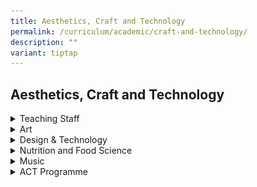 ```yaml
---
title: Aesthetics, Craft and Technology
permalink: /curriculum/academic/craft-and-technology/
description: ""
variant: tiptap
---
```

<h2>Aesthetics, Craft and Technology</h2>
<div data-type="detailGroup" class="isomer-accordion isomer-accordion-white">
<details class="isomer-details">
<summary>Teaching Staff</summary>
<div data-type="detailsContent" class="isomer-details-content">
<table style="minWidth: 150px">
<colgroup>
<col>
<col>
<col>
<col>
<col>
<col>
</colgroup>
<tbody>
<tr>
<td rowspan="1" colspan="1">
<p><strong>01/</strong>
</p>
</td>
<td rowspan="1" colspan="1">
<p><strong>Ms Ng Huey Lee</strong>
<br><em>HOD Aesthetics, Craft &amp; Technology<br>Design &amp; Technology</em>
<br>
</p>
</td>
<td rowspan="1" colspan="1">
<p><strong>02/</strong>
</p>
</td>
<td rowspan="1" colspan="1">
<p><strong>Mr&nbsp;Faizal Bin Abdul Aziz&nbsp;</strong>
<br><em>Subject Head, Art<br>Art</em>
<br>
</p>
</td>
<td rowspan="1" colspan="1">
<p><strong>03/</strong>
</p>
</td>
<td rowspan="1" colspan="1">
<p><strong>Mr Low Chi Arn Benjamin<br></strong><em>Subject Head,CCE Music <br></em>
</p>
</td>
</tr>
<tr>
<td rowspan="1" colspan="1">
<p><strong>04/</strong>
<br>
</p>
</td>
<td rowspan="1" colspan="1">
<p><strong>Mr&nbsp;Nar Soon Keong</strong>
<br><em>Teacher<br>Design &amp; Technology</em><strong><br></strong>
</p>
</td>
<td rowspan="1" colspan="1">
<p><strong>05/</strong>
</p>
</td>
<td rowspan="1" colspan="1">
<p><strong>Mr&nbsp;Chong Chee Nian </strong><em>Teacher Design &amp; Technology<br></em>
</p>
</td>
<td rowspan="1" colspan="1">
<p><strong>06/</strong>
</p>
</td>
<td rowspan="1" colspan="1">
<p><strong>Ms</strong>  <strong>Angelene Ho</strong>
<br><em>Teacher</em>
<br><em>Art</em>
</p>
</td>
</tr>
<tr>
<td rowspan="1" colspan="1">
<p><strong>07/</strong>
</p>
</td>
<td rowspan="1" colspan="1">
<p><strong>Mr Mohammad Azri Bin Kasmanni</strong>
<br><em>Contract Adjunct Teacher<br>Art</em>
</p>
</td>
<td rowspan="1" colspan="1">
<p><strong>08/</strong>
</p>
</td>
<td rowspan="1" colspan="1">
<p><strong>Ms Nadirah Binte Yusnaini Wahid </strong><em>Teacher<br>Nutrition &amp; Food Science</em>
<br>
</p>
</td>
<td rowspan="1" colspan="1">
<p><strong>09/</strong>
</p>
</td>
<td rowspan="1" colspan="1">
<p><strong>Mdm Roszilah Abdul Rahim </strong><em>Teacher<br>Nutrition &amp; Food</em>
<br><em>Science</em>
</p>
</td>
</tr>
<tr>
<td rowspan="1" colspan="1">
<p><strong>10/</strong>
</p>
</td>
<td rowspan="1" colspan="1">
<p><strong>Ms&nbsp;Mandhiraj Kaur Dhillon </strong>Flexi Adjunct <em>Teacher<br>Nutrition &amp; Food Science</em>
</p>
</td>
<td rowspan="1" colspan="1">
<p><strong>11/</strong>
</p>
</td>
<td rowspan="1" colspan="1">
<p><strong>Mdm Norita Binte Mokhtar </strong>Teacher
<br>Art</p>
</td>
<td rowspan="1" colspan="1">
<p><strong>12/</strong>
</p>
</td>
<td rowspan="1" colspan="1">
<p><strong>Ms Narimah Bte Mohamed Nasir</strong>
<br>Flexi
<br>Adjunct
<br>Teacher
<br>Art</p>
</td>
</tr>
</tbody>
</table>
<p></p>
</div>
</details>
<details class="isomer-details">
<summary>Art</summary>
<div data-type="detailsContent" class="isomer-details-content">
<div class="isomer-image-wrapper">
<img style="width: 100%" height="auto" width="100%" alt="art_creations_jwss_students.PNG" src="/images/art_creations_jwss_students.png">
</div>
<p>Subjects Offered
<br>General Art Programme</p>
<ul data-tight="true" class="tight">
<li>
<p>Visual Arts @ Lower Secondary&nbsp;</p>
</li>
<li>
<p>‘NT’ Level Art @ Upper Secondary</p>
</li>
</ul>
<p>
<br>Enhanced Art Programme (EAP)</p>
<ul data-tight="true" class="tight">
<li>
<p>A JWSS Distinctive Programme ‘O’ Level Art @ Upper Secondary&nbsp;</p>
</li>
</ul>
<p>
<br>Art Talent Development Programme (TDP)</p>
<ul data-tight="true" class="tight">
<li>
<p>Lower Secondary</p>
</li>
</ul>
<p><strong>Curriculum</strong>
</p>
<p>Art is important for students’ holistic development as Art</p>
<ul data-tight="true" class="tight">
<li>
<p>fosters students’ sense of identity, culture and place in society;</p>
</li>
<li>
<p>builds students’ capacity to critically discern and process visual information,
and communicate effectively in the 21st Century; and</p>
</li>
<li>
<p>expands imagination and creativity.</p>
</li>
</ul>
<p>
<br>Drawing from the value of art in education, the aims and objectives of
the Lower Secondary Art are:</p>
<p><strong>Aims:</strong>
</p>
<p>
<br>Art Education in our schools aims to enable every child to</p>
<ul data-tight="true" class="tight">
<li>
<p>enjoy art,</p>
</li>
<li>
<p>communicate visually, and</p>
</li>
<li>
<p>make meaning through connecting with society and culture.</p>
</li>
</ul>
<p><strong>Objectives:</strong>
</p>
<p>
<br>To develop active artists and informed audience who are imaginative, critically
discerned, confident, curious, innovative, has a lifelong enjoyment for
art; and respect art as part of their understanding of themselves, their
cultural heritage and the world.
<br>
<br>At the end of their 2-year Lower Secondary Art Curriculum, students will
be able to do the following:</p>
<table style="minWidth: 50px">
<colgroup>
<col>
<col>
</colgroup>
<tbody>
<tr>
<th rowspan="1" colspan="1">
<p>Domains</p>
</th>
<th rowspan="1" colspan="1">
<p>Learning Outcomes</p>
</th>
</tr>
<tr>
<td rowspan="1" colspan="1">
<p>Perceive
<br>From observing to inquiring</p>
</td>
<td rowspan="1" colspan="1">
<p>Identify qualities in and interpret what they see and experience
<br>
<br>Record and present their observations using different ways
<br>
<br>Generate questions and ideas from visual</p>
</td>
</tr>
<tr>
<td rowspan="1" colspan="1">
<p>Communicate
<br>From creating to innovating</p>
</td>
<td rowspan="1" colspan="1">
<p>Express experiences and ideas in art making
<br>
<br>Experiment with different materials, tools, and media to create new visual
possibilities</p>
</td>
</tr>
<tr>
<td rowspan="1" colspan="1">
<p>Appreciate
<br>From connecting to responding</p>
</td>
<td rowspan="1" colspan="1">
<p>Reflect and share views on their own and others’ art making
<br>
<br>Relate to examples of Singapore and international art and their ideas
and processes
<br>
<br>Work with others to make art, present art, and solve visual and other
problems</p>
</td>
</tr>
</tbody>
</table>
<p><strong>T &amp; L Framework:</strong>
</p>
<div class="isomer-image-wrapper">
<img style="width: 100%" height="auto" width="100%" alt="art_framework.jpg" src="/images/art_framework.jpg">
</div>
<p><strong>For Interaction (4I) Integrated Learning and Thinking Approach</strong>
</p>
</div>
</details>
<details class="isomer-details">
<summary>Design &amp; Technology</summary>
<div data-type="detailsContent" class="isomer-details-content">
<div class="isomer-image-wrapper">
<img style="width: 100%" height="auto" width="100%" alt="Web1.jpg" src="/images/Web1.jpg">
</div>
<p><strong>Subject Offered</strong>
</p>
<ul data-tight="true" class="tight">
<li>
<p>Design &amp; Technology</p>
</li>
</ul>
<p><strong>Curriculum</strong>
</p>
<p><strong>Lower Secondary Programme:</strong>
</p>
<p>Design &amp; Technology (D&amp;T) is part of a holistic broad-based education.
It is a compulsory project-based subject in the lower secondary school
curriculum. D&amp;T anchors on design action and the application of knowledge
and process skills.</p>
<p></p>
<p>Students are to engage in design-and-make activities and experience a
basic process of design adapted to their abilities, interest and design
context.</p>
<p></p>
<p>The lower secondary D&amp;T syllabus aims to enable students to:</p>
<p>&nbsp;</p>
<ul data-tight="true" class="tight">
<li>
<p>develop an awareness of design in the made-world;&nbsp;</p>
</li>
<li>
<p>develop an appreciation of function;</p>
</li>
<li>
<p>aesthetics and technology in design;&nbsp;</p>
</li>
<li>
<p>develop basic design thinking and communication skills;&nbsp;</p>
</li>
<li>
<p>experience the process of realising design through making; and&nbsp;</p>
</li>
<li>
<p>think and intervene creatively to become autonomous decision makers.&nbsp;</p>
</li>
</ul>
<p><strong>Upper Secondary Programme:</strong>
</p>
<p>Our upper secondary programme prepares students for their GCE O/N levels
in Secondary 4/5. It is a comprehensive programme to familiarise students
with coursework requirements.</p>
<p></p>
<p>Students will also acquire basic knowledge and understanding related to
Structures, Mechanisms and Electronics for designing and making controlled
systems. They will need to apply the knowledge in one or more technological
areas appropriate to the context of their Coursework Projects. The three
technological areas can be summarised as follows:</p>
<ul data-tight="true" class="tight">
<li>
<p><strong>Structures</strong>&nbsp;– supporting systems designed for minimal
movement</p>
</li>
<li>
<p><strong>Mechanisms</strong>&nbsp;– movement systems designed to transfer
and control physical movement and forces from one point/direction to another</p>
</li>
<li>
<p><strong>Electronics</strong>&nbsp;– control systems designed to sense,
process and control via electrical signals.</p>
</li>
</ul>
<p><strong>T &amp; L Framework:</strong>
</p>
<div class="isomer-image-wrapper">
<img style="width: 100%" height="auto" width="100%" alt="dnt_framework.png" src="/images/dnt_framework.png">
</div>
<p></p>
</div>
</details>
<details class="isomer-details">
<summary>Nutrition and Food Science</summary>
<div data-type="detailsContent" class="isomer-details-content">
<div class="isomer-image-wrapper">
<img style="width: 100%" height="auto" width="100%" alt="NFS2.jpg" src="/images/NFS2.jpg">
</div>
<p><strong>Subjects Offered</strong>
</p>
<ul data-tight="true" class="tight">
<li>
<p>Food &amp; Consumer Education (FCE) @ Lower Secondary&nbsp;</p>
</li>
<li>
<p>Food &amp; Nutrition (FN) @ Upper Secondary</p>
</li>
</ul>
<p><strong>Curriculum</strong>
</p>
<p><strong>Lower Secondary Programme:</strong>
</p>
<p>Food and Consumer Education (FCE) is taken by all lower secondary students
in JWSS.</p>
<p>The FCE syllabus is designed to empower students to be health-conscious
and discerning consumers; enabling them to better manage their lives for
the present and the future. The focus is on how individuals and families
optimise their resources of food, finance and time to meet the physical
mental, social and economic needs.</p>
<p>The syllabus aims to enable students to</p>
<ul data-tight="true" class="tight">
<li>
<p>understand the importance of nutrition for long-term health;</p>
</li>
<li>
<p>apply basic principles of consumer education;</p>
</li>
<li>
<p>apply basic financial principles for everyday decision making and planning;</p>
</li>
<li>
<p>appreciate and develop an understanding of food, nutrition and trans-cultural
awareness in the global context;</p>
</li>
<li>
<p>nurture and develop critical thinking, problem-solving and creativity,
a spirit of enterprise, innovation and aesthetic awareness; to make informed
and discerning food and consumer-related decision;</p>
</li>
<li>
<p>develop positive attitudes and values for the well-being of the community
(families and society); and</p>
</li>
<li>
<p>demonstrate effective and responsible use of resources for the individuals
and the community.</p>
</li>
</ul>
<p>The FCE syllabus is designed to prepare students for the 21st Century.
Hence, the 21st Century Competencies (21CC) has been integrated into the
content, learning process and assessment. FCE is a relevant subject that
provides students a foresight to prepare them for the evolving world.</p>
<p><strong>Upper Secondary Programme:</strong>
</p>
<p>Our upper secondary programme prepares students for their GCE O/N levels
in Secondary 4. It is a comprehensive programme to familiarise students
with coursework requirements.</p>
<p><strong>The syllabus aims to:</strong>
</p>
<ul data-tight="true" class="tight">
<li>
<p>develop candidates’ understanding of the concepts of nutrition and meal
planning;</p>
</li>
<li>
<p>develop candidates’ understanding of the link between diet and health;</p>
</li>
<li>
<p>develop candidates’ understanding of the principles of food science; and</p>
</li>
<li>
<p>equip candidates with the knowledge and skills to make informed decisions
concerning food and nutrition.</p>
</li>
</ul>
<p><strong>Structure of Syllabus:</strong>
</p>
<table style="minWidth: 50px">
<colgroup>
<col>
<col>
</colgroup>
<tbody>
<tr>
<td rowspan="1" colspan="1">
<p><strong>Core areas of study</strong>
</p>
</td>
<td rowspan="1" colspan="1">
<p>1. Food studies</p>
<p>2. Consumer studies</p>
</td>
</tr>
<tr>
<td rowspan="1" colspan="1">
<p><strong>Elective module</strong>
</p>
</td>
<td rowspan="1" colspan="1">
<p>1. Nutrition &amp; Food Science
<br>2. Food Entrepreneurship
<br>3. FCE &amp; The Community&nbsp;</p>
</td>
</tr>
</tbody>
</table>
<p></p>
</div>
</details>
<details class="isomer-details">
<summary>Music</summary>
<div data-type="detailsContent" class="isomer-details-content">
<p><strong>Subjects Offered</strong>
</p>
<ul data-tight="true" class="tight">
<li>
<p>Music @ Lower Secondary&nbsp;</p>
<p></p>
</li>
</ul>
<p><strong>Curriculum</strong>
</p>
<p><strong>Lower Secondary Programme:</strong>
</p>
<p>Music is taken by all lower secondary students in JWSS.</p>
<p>The Music syllabus is designed to provide students with opportunities
to explore a wide range of genres and styles to broaden and develop their
knowledge, skills and understanding of music. It provides the platform
for students to make music, both individually and in groups. demonstrate
and articulate an understanding of the elements and concepts of music through
listening, performing and creating music. Students will be able to discuss
and provide personal responses to the music at greater depth.</p>
<p>The syllabus aims to enable students to</p>
<ul data-tight="true" class="tight">
<li>
<p>Perform Music in both instrumental and vocal settings, individually and
in groups</p>
</li>
<li>
<p>Create Music in both instrumental and vocal settings, individually and
in groups</p>
</li>
<li>
<p>Listen and Respond to Music</p>
</li>
<li>
<p>Appreciate Music in local and global cultures</p>
</li>
<li>
<p>Understand musical elements and concepts</p>
</li>
<li>
<p>develop positive attitudes and values for the well-being of the community
(families and society); and</p>
</li>
<li>
<p>demonstrate effective and responsible use of resources for the individuals
and the community.</p>
</li>
</ul>
<p>The syllabus lays the foundation for further study in music and endeavours
to foster a lifelong appreciation and involvement in music.</p>
</div>
</details>
<details class="isomer-details">
<summary>ACT Programme</summary>
<div data-type="detailsContent" class="isomer-details-content">
<h2></h2>
<div class="isomer-image-wrapper">
<img style="width:600px" height="auto" width="100%" alt="cft1" src="/images/cft1.png">
</div>
<p></p>
<div class="isomer-image-wrapper">
<img style="width:600px" height="auto" width="100%" alt="cft2" src="/images/cft2.png">
</div>
<p></p>
<div class="isomer-image-wrapper">
<img style="width:600px" height="auto" width="100%" alt="cft3" src="/images/cft3.png">
</div>
<p></p>
<div class="isomer-image-wrapper">
<img style="width:600px" height="auto" width="100%" alt="cft4" src="/images/cft4.png">
</div>
<p></p>
<div class="isomer-image-wrapper">
<img style="width:600px" height="auto" width="100%" alt="cft5" src="/images/cft5.png">
</div>
<p></p>
<div class="isomer-image-wrapper">
<img style="width:600px" height="auto" width="100%" alt="cft6" src="/images/cft6.png">
</div>
<p></p>
<div class="isomer-image-wrapper">
<img style="width:600px" height="auto" width="100%" alt="cft7" src="/images/cft7.png">
</div>
<p></p>
<div class="isomer-image-wrapper">
<img style="width:600px" height="auto" width="100%" alt="cft8" src="/images/cft8.png">
</div>
<p></p>
<div class="isomer-image-wrapper">
<img style="width:600px" height="auto" width="100%" alt="cft9" src="/images/cft9.png">
</div>
<p></p>
<div class="isomer-image-wrapper">
<img style="width:600px" height="auto" width="100%" alt="cft10" src="/images/cft10.png">
</div>
<p></p>
<div class="isomer-image-wrapper">
<img style="width:600px" height="auto" width="100%" alt="cft11" src="/images/cft11.png">
</div>
<p></p>
<p></p>
</div>
</details>
</div>
<p></p>